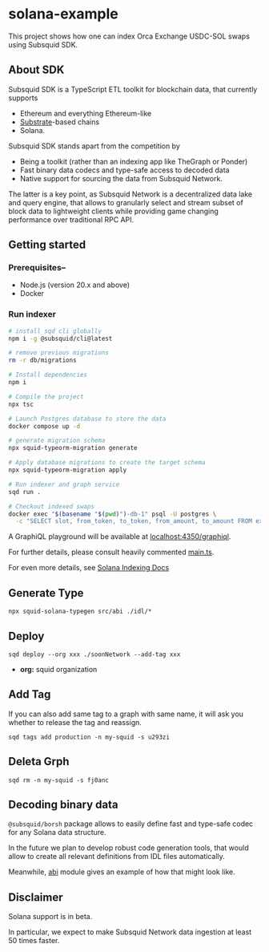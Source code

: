 # solana-example

This project shows how one can index Orca Exchange USDC-SOL swaps using Subsquid SDK.

## About SDK

Subsquid SDK is a TypeScript ETL toolkit for blockchain data, that currently supports

* Ethereum and everything Ethereum-like
* [Substrate](https://substrate.io)-based chains
* Solana.

Subsquid SDK stands apart from the competition by

* Being a toolkit (rather than an indexing app like TheGraph or Ponder)
* Fast binary data codecs and type-safe access to decoded data
* Native support for sourcing the data from Subsquid Network.

The latter is a key point, as Subsquid Network is a decentralized data lake and query engine,
that allows to granularly select and stream subset of block data to lightweight clients
while providing game changing performance over traditional RPC API.

## Getting started

### Prerequisites–

* Node.js (version 20.x and above)
* Docker

### Run indexer

```bash
# install sqd cli globally
npm i -g @subsquid/cli@latest

# remove previous migrations
rm -r db/migrations

# Install dependencies
npm i

# Compile the project
npx tsc

# Launch Postgres database to store the data
docker compose up -d

# generate migration schema
npx squid-typeorm-migration generate

# Apply database migrations to create the target schema
npx squid-typeorm-migration apply

# Run indexer and graph service
sqd run .

# Checkout indexed swaps
docker exec "$(basename "$(pwd)")-db-1" psql -U postgres \
  -c "SELECT slot, from_token, to_token, from_amount, to_amount FROM exchange ORDER BY id LIMIT 10"
```

A GraphiQL playground will be available at [localhost:4350/graphiql](http://localhost:4350/graphiql).

For further details, please consult heavily commented [main.ts](./src/main.ts).

For even more details, see [Solana Indexing Docs](https://docs.subsquid.io/solana-indexing/)

## Generate Type

`npx squid-solana-typegen src/abi ./idl/*`

## Deploy

```
sqd deploy --org xxx ./soonNetwork --add-tag xxx
```

* **org:** squid organization

## Add Tag

If you can also add same tag to a graph with same name, it will ask you whether to release the tag and reassign.

```
sqd tags add production -n my-squid -s u293zi
```

## Deleta Grph

```
sqd rm -n my-squid -s fj0anc
```

## Decoding binary data

`@subsquid/borsh` package allows to easily define fast and type-safe codec for any Solana data structure.

In the future we plan to develop robust code generation tools,
that would allow to create all relevant definitions from IDL files automatically.

Meanwhile, [abi](./src/abi) module gives an example of how that might look like.

## Disclaimer

Solana support is in beta.

In particular, we expect to make Subsquid Network data ingestion at least 50 times faster.
